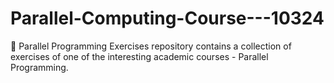 # Parallel-Computing-Course---10324
🚀 Parallel Programming Exercises repository contains a collection of exercises of one of the interesting academic courses - Parallel Programming.
